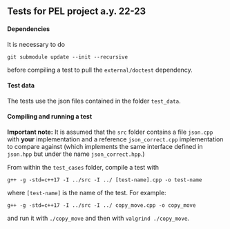 Tests for PEL project a.y. 22-23
--------------------------------

#### Dependencies

It is necessary to do

    git submodule update --init --recursive

before compiling a test to pull the `external/doctest` dependency.

#### Test data

The tests use the json files contained in the folder `test_data`.

#### Compiling and running a test

**Important note:** It is assumed that the `src` folder contains a file `json.cpp` with **your** implementation
and a reference `json_correct.cpp` implementation to compare against (which implements the same interface defined in `json.hpp` but under the name `json_correct.hpp`.)

From within the `test_cases` folder,
compile a test with

    g++ -g -std=c++17 -I ../src -I ../ [test-name].cpp -o test-name

where `[test-name]` is the name of the test. For example:

    g++ -g -std=c++17 -I ../src -I ../ copy_move.cpp -o copy_move

and run it with `./copy_move` and then with `valgrind ./copy_move`.
